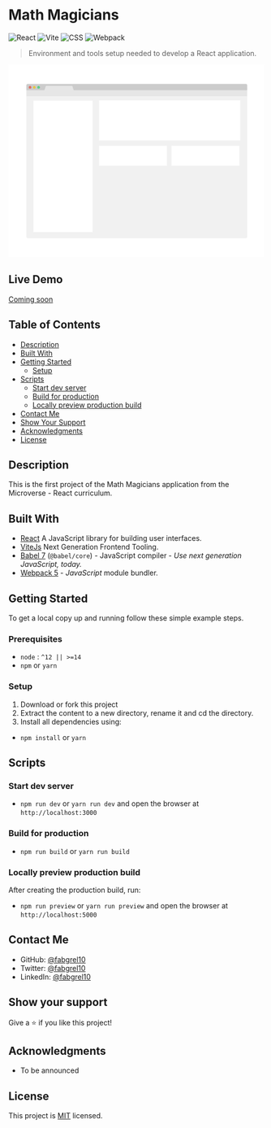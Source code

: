 # Math Magicians

![React](https://img.shields.io/badge/-React-61DAFB?logo=react&logoColor=white&style=for-the-badge)
![Vite](https://img.shields.io/badge/-Vite-646CFF?logo=vite&logoColor=white&style=for-the-badge)
![CSS](https://img.shields.io/badge/-CSS3-1572B6?logo=CSS3&logoColor=white&style=for-the-badge)
![Webpack](https://img.shields.io/badge/-Webpack-8DD6F9?logo=webpack&logoColor=white&style=for-the-badge)

> Environment and tools setup needed to develop a React application.

![screenshot](./app_screenshot.png)

## Live Demo

[Coming soon](#/)

## Table of Contents

- [Description](##description)
- [Built With](##built-with)
- [Getting Started](##getting-started)
  - [Setup](##setup)
- [Scripts](##scripts)
  - [Start dev server](###start-dev-server)
  - [Build for production](###Build-for-production)
  - [Locally preview production build](###Locally-preview-production-build)
- [Contact Me](##contact-me)
- [Show Your Support](##how-your-support)
- [Acknowledgments](##acknowledgments)
- [License](##license)

## Description

This is the first project of the Math Magicians application from the Microverse - React curriculum.

## Built With

- [React](https://vitejs.dev/) A JavaScript library for building user interfaces.
- [ViteJs](https://vitejs.dev/) Next Generation Frontend Tooling.
- [Babel 7](https://github.com/babel/babel) (`@babel/core`) - JavaScript compiler - _Use next generation JavaScript, today._
- [Webpack 5](https://github.com/webpack/webpack) - _JavaScript_ module bundler.

## Getting Started

To get a local copy up and running follow these simple example steps.

### Prerequisites

- `node` : `^12 || >=14`
- `npm` or `yarn`

### Setup

1. Download or fork this project
2. Extract the content to a new directory, rename it and cd the directory.
3. Install all dependencies using:

- `npm install` or `yarn`

## Scripts

### Start dev server

- `npm run dev` or `yarn run dev` and open the browser at `http://localhost:3000`

### Build for production

- `npm run build` or `yarn run build`

### Locally preview production build

After creating the production build,  run:

- `npm run preview` or `yarn run preview` and open the browser at `http://localhost:5000`

## Contact Me

- GitHub: [@fabgrel10](https://github.com/fabgrel10)
- Twitter: [@fabgrel10](https://twitter.com/fabgrel10)
- LinkedIn: [@fabgrel10](https://www.linkedin.com/in/fabgrel10/)

## Show your support

Give a ⭐️ if you like this project!

## Acknowledgments

- To be announced

## License

This project is [MIT](./MIT.md) licensed.
